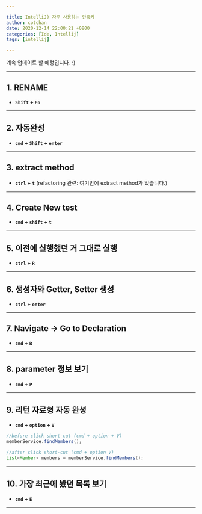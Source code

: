 ```yaml
---

title: IntelliJ) 자주 사용하는 단축키
author: cotchan
date: 2020-12-14 22:00:21 +0800
categories: [Ide, Intellij]
tags: [intellij]     

---
```


계속 업데이트 할 에정입니다. :)

---

## 1. RENAME

+ **`Shift` + `F6`**

---

## 2. 자동완성
 
+ **`cmd` + `Shift` + `enter`**

---

## 3. extract method

+ **`ctrl` + `t`** (refactoring 관련: 여기안에 extract method가 있습니다.)
    
---

## 4. Create New test

+ **`cmd` + `shift` + `t`**

---

## 5. 이전에 실행했던 거 그대로 실행

+ **`ctrl` + `R`**

---

## 6. 생성자와 Getter, Setter 생성

+ **`ctrl` + `enter`**

---

## 7. Navigate -> Go to Declaration


+ **`cmd` + `B`**

---

## 8. parameter 정보 보기

+ **`cmd` + `P`**

---

## 9. 리턴 자료형 자동 완성

+ **`cmd` + `option` + `V`**

```java
//before click short-cut (cmd + option + V)
memberService.findMembers();
```

```java
//after click short-cut (cmd + option V)
List<Member> members = memberService.findMembers();
```

---

## 10. 가장 최근에 봤던 목록 보기

+ **`cmd` + `E`**

---












